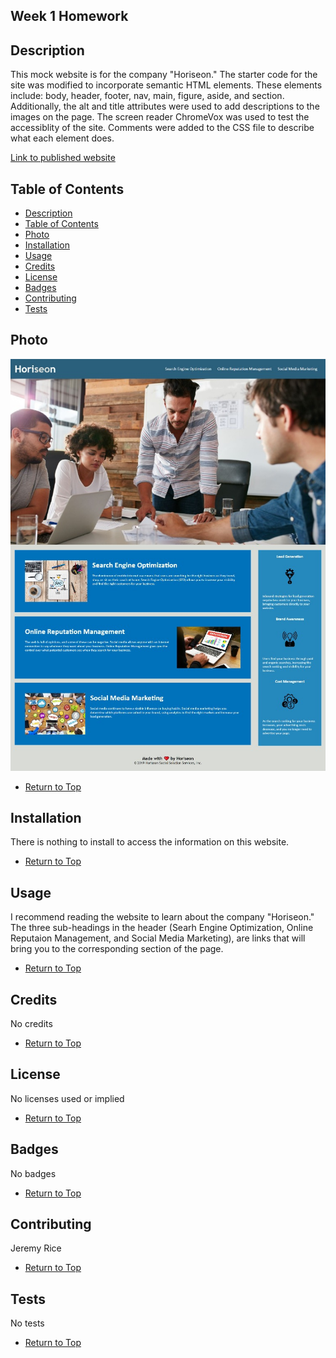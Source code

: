 ## Week 1 Homework

## Description 

This mock website is for the company "Horiseon." The starter code for the site was modified to incorporate semantic HTML elements. These elements include: body, header, footer, nav, main, figure, aside, and section. Additionally, the alt and title attributes were used to add descriptions to the images on the page. The screen reader ChromeVox was used to test the accessiblity of the site. Comments were added to the CSS file to describe what each element does.

[Link to published website](https://jdavidrice.github.io/Code_Refactor/)

## Table of Contents

* [Description](#Description)
* [Table of Contents](#Table-of-Contents)
* [Photo](#Photo)
* [Installation](#Installation)
* [Usage](#Usage)
* [Credits](#Credits)
* [License](#License)
* [Badges](#Badges)
* [Contributing](#Contributing)
* [Tests](#Tests)

## Photo

![Screenshot of completed website.](finished_site.jpg)

* [Return to Top](#Week-1-Homework)

## Installation

There is nothing to install to access the information on this website. 

* [Return to Top](#Week-1-Homework)

## Usage 

I recommend reading the website to learn about the company "Horiseon." The three sub-headings in the header (Searh Engine Optimization, Online Reputaion Management, and Social Media Marketing), are links that will bring you to the corresponding section of the page. 

* [Return to Top](#Week-1-Homework)

## Credits

No credits

* [Return to Top](#Week-1-Homework)

## License

No licenses used or implied 

* [Return to Top](#Week-1-Homework)

## Badges

No badges 

* [Return to Top](#Week-1-Homework)

## Contributing

Jeremy Rice

* [Return to Top](#Week-1-Homework)

## Tests

No tests

* [Return to Top](#Week-1-Homework)